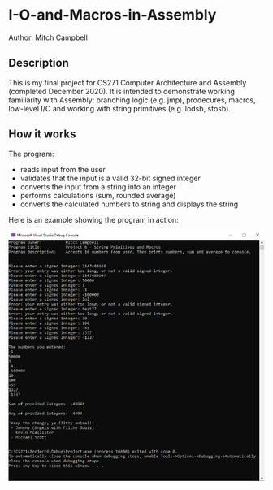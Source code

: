 # I-O-and-Macros-in-Assembly
Author: Mitch Campbell

## Description
This is my final project for CS271 Computer Architecture and Assembly (completed December 2020). It is intended to demonstrate working familiarity with Assembly: branching logic (e.g. jmp), prodecures, macros, low-level I/O and working with string primitives (e.g. lodsb, stosb).

## How it works
The program:
* reads input from the user
* validates that the input is a valid 32-bit signed integer
* converts the input from a string into an integer
* performs calculations (sum, rounded average)
* converts the calculated numbers to string and displays the string

Here is an example showing the program in action:

![example](/images/example.PNG)
